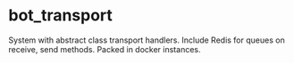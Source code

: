 # bot_transport
System with abstract class transport handlers. Include Redis for queues on receive, send methods. Packed in docker instances. 
